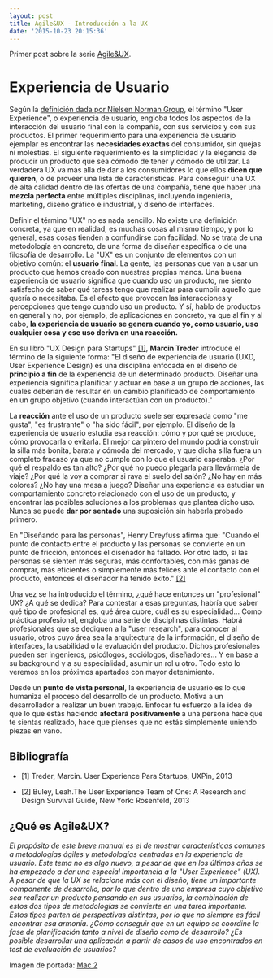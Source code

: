 ```yaml
---
layout: post
title: Agile&UX - Introducción a la UX
date: '2015-10-23 20:15:36'
---
```


Primer post sobre la serie [Agile&UX](#agilux).
# Experiencia de Usuario

Según la [definición dada por Nielsen Norman Group](http://www.nngroup.com/articles/definition-user-experience/), el término "User Experience", o experiencia de usuario, engloba todos los aspectos de la interacción del usuario final con la compañía, con sus servicios y con sus productos. El primer requerimiento para una experiencia de usuario ejemplar es encontrar las **necesidades exactas** del consumidor, sin quejas ni molestias. El siguiente requerimiento es la simplicidad y la elegancia de producir un producto que sea cómodo de tener y cómodo de utilizar. La verdadera UX va más allá de dar a los consumidores lo que ellos **dicen que quieren**, o de proveer una lista de características. Para conseguir una UX de alta calidad dentro de las ofertas de una compañía, tiene que haber una **mezcla perfecta** entre múltiples disciplinas, incluyendo ingeniería, marketing, diseño gráfico e industrial, y diseño de interfaces.

Definir el término "UX" no es nada sencillo. No existe una definición concreta, ya que en realidad, es muchas cosas al mismo tiempo, y por lo general, esas cosas tienden a confundirse con facilidad. No se trata de una metodología en concreto, de una forma de diseñar específica o de una filosofía de desarrollo. La "UX" es un conjunto de elementos con un objetivo común: el **usuario final**. La gente, las personas que van a usar un producto que hemos creado con nuestras propias manos. Una buena experiencia de usuario significa que cuando uso un producto, me siento satisfecho de saber qué tareas tengo que realizar para cumplir aquello que quería o necesitaba. Es el efecto que provocan las interacciones y percepciones que tengo cuando uso un producto. Y sí, hablo de productos en general y no, por ejemplo, de aplicaciones en concreto, ya que al fin y al cabo, **la experiencia de usuario se genera cuando yo, como usuario, uso cualquier cosa y ese uso deriva en una reacción.**

En su libro "UX Design para Startups" [[1]](#marcintreder), **Marcin Treder** introduce el término de la siguiente forma: "El diseño de experiencia de usuario (UXD, User Experience Design) es una disciplina enfocada en el diseño de **principio a fin** de la experiencia de un determinado producto. Diseñar una experiencia significa planificar y actuar en base a un grupo de acciones, las cuales deberían de resultar en un cambio planificado de comportamiento en un grupo objetivo (cuando interactúan con un producto)."

La **reacción** ante el uso de un producto suele ser expresada como "me gusta", "es frustrante" o "ha sido fácil", por ejemplo. El diseño de la experiencia de usuario estudia esa reacción: cómo y por qué se produce, cómo provocarla o evitarla. El mejor carpintero del mundo podría construir la silla más bonita, barata y cómoda del mercado, y que dicha silla fuera un completo fracaso ya que no cumple con lo que el usuario esperaba. ¿Por qué el respaldo es tan alto? ¿Por qué no puedo plegarla para llevármela de viaje? ¿Por qué la voy a comprar si raya el suelo del salón? ¿No hay en más colores? ¿No hay una mesa a juego? Diseñar una experiencia es estudiar un comportamiento concreto relacionado con el uso de un producto, y encontrar las posibles soluciones a los problemas que plantea dicho uso. Nunca se puede **dar por sentado** una suposición sin haberla probado primero.

En "Diseñando para las personas", Henry Dreyfuss afirma que: "Cuando el punto de contacto entre el producto y las personas se convierte en un punto de fricción, entonces el diseñador ha fallado. Por otro lado, si las personas se sienten más seguras, más confortables, con más ganas de comprar, más eficientes o simplemente más felices ante el contacto con el producto, entonces el diseñador ha tenido éxito." [[2]](#henrydreyfuss)

Una vez se ha introducido el término, ¿qué hace entonces un "profesional" UX? ¿A qué se dedica? Para contestar a esas preguntas, habría que saber qué tipo de profesional es, qué área cubre, cuál es su especialidad… Como práctica profesional, engloba una serie de disciplinas distintas. Habrá profesionales que se dediquen a la "user research", para conocer al usuario, otros cuyo área sea la arquitectura de la información, el diseño de interfaces, la usabilidad o la evaluación del producto. Dichos profesionales pueden ser ingenieros, psicólogos, sociólogos, diseñadores… Y en base a su background y a su especialidad, asumir un rol u otro. Todo esto lo veremos en los próximos apartados con mayor detenimiento.

Desde un **punto de vista personal**, la experiencia de usuario es lo que humaniza el proceso del desarrollo de un producto. Motiva a un desarrollador a realizar un buen trabajo. Enfocar tu esfuerzo a la idea de que lo que estás haciendo **afectará positivamente** a una persona hace que te sientas realizado, hace que pienses que no estás simplemente uniendo piezas en vano.

## Bibliografía

* <a name="marcintreder"></a>[1] Treder, Marcin. User Experience Para Startups, UXPin, 2013

* <a name="henrydreyfuss"></a>[2] Buley, Leah.The User Experience Team of One: A Research and Design Survival Guide, New York: Rosenfeld, 2013

## <a name="agilux"></a>¿Qué es Agile&UX?
*El propósito de este breve manual es el de mostrar características comunes a metodologías ágiles y metodologías centradas en la experiencia de usuario. Este tema no es algo nuevo, a pesar de que en los últimos años se ha empezado a dar una especial importancia a la "User Experience" (UX). A pesar de que la UX se relacione más con el diseño, tiene un importante componente de desarrollo, por lo que dentro de una empresa cuyo objetivo sea realizar un producto pensando en sus usuarios, la combinación de estos dos tipos de metodologías se convierte en una tarea importante. Estos tipos parten de perspectivas distintas, por lo que no siempre es fácil encontrar esa armonía. ¿Cómo conseguir que en un equipo se coordine la fase de planificación tanto a nivel de diseño como de desarrollo? ¿Es posible desarrollar una aplicación a partir de casos de uso encontrados en test de evaluación de usuarios?*

Imagen de portada: [Mac 2](http://static.simpledesktops.com/uploads/desktops/2011/09/21/mac_2.png)
